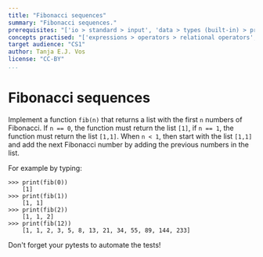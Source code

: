 ```yaml
---
title: "Fibonacci sequences"
summary: "Fibonacci sequences."
prerequisites: "['io > standard > input', 'data > types (built-in) > primitive > numeric', 'imperative programming > variables']"
concepts practised: "['expressions > operators > relational operators', 'expressions > operators > arithmetic operators', 'control flow > loops', 'control flow > conditionals', 'data > types (built-in) > composite > sequences > lists']"
target audience: "CS1"
author: Tanja E.J. Vos
license: "CC-BY"
...
```


# Fibonacci sequences

Implement a function `fib(n)` that returns a list with the first `n` numbers of Fibonacci. If `n == 0`, the function must return the list `[1]`, if `n == 1`, the function must return the list `[1,1]`. When `n < 1`, then start with the list `[1,1]` and add the next Fibonacci number by adding the previous numbers in the list.

For example by typing:

```small
>>> print(fib(0))
    [1]
>>> print(fib(1))
    [1, 1]
>>> print(fib(2))
    [1, 1, 2]
>>> print(fib(12))
    [1, 1, 2, 3, 5, 8, 13, 21, 34, 55, 89, 144, 233]
```

Don't forget your pytests to automate the tests!
